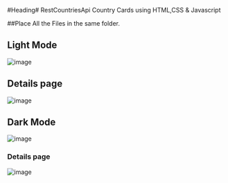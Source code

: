 #Heading# RestCountriesApi
Country Cards using HTML,CSS &amp; Javascript

##Place All the Files in the same folder.


## **Light Mode**
![image](https://user-images.githubusercontent.com/122447490/218063410-63c3c85c-f4df-4d40-9824-9da8dccedf28.png)
## **Details page**
![image](https://user-images.githubusercontent.com/122447490/218063539-64914674-dcd6-4947-a557-7d3dbb4791e4.png)
## **Dark Mode**
![image](https://user-images.githubusercontent.com/122447490/218063838-a55c703e-4f72-4762-8b8e-7e921295b095.png)
### **Details page**
![image](https://user-images.githubusercontent.com/122447490/218064102-cde5eef3-8e50-404c-a604-3238872fa52a.png)
